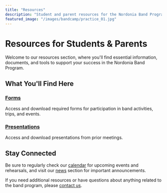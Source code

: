 ```yaml
---
title: "Resources"
description: "Student and parent resources for the Nordonia Band Program"
featured_image: "/images/bandcamp/practice_01.jpg"
---
```


# Resources for Students & Parents

Welcome to our resources section, where you'll find essential information, documents, and tools to support your success in the Nordonia Band Program.

## What You'll Find Here

<!-- ### [Band Handbook](/resources/handbook/)
Our comprehensive handbook contains all program policies, expectations, and important information for band members and their families. -->

### [Forms](/resources/forms/)
Access and download required forms for participation in band activities, trips, and events.

<!-- ### [Practice Tools](/resources/practice-tools/)
Resources to enhance your practice sessions, including recommended apps, websites, and techniques to improve your musical skills.

### [Private Lessons](/resources/private-lessons/)
Information about private lesson opportunities, including recommended teachers and how to schedule lessons. -->

### [Presentations](/resources/presentations/)
Access and download presentations from prior meetings.


## Stay Connected

Be sure to regularly check our [calendar](/calendar/) for upcoming events and rehearsals, and visit our [news](/news/) section for important announcements.

If you need additional resources or have questions about anything related to the band program, please [contact us](/contact/).

